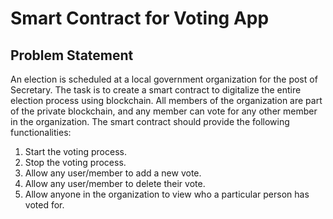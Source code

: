 # Smart Contract for Voting App

## Problem Statement

An election is scheduled at a local government organization for the post of Secretary. The task is to create a smart contract to digitalize the entire election process using blockchain. All members of the organization are part of the private blockchain, and any member can vote for any other member in the organization. The smart contract should provide the following functionalities:

1. Start the voting process.
2. Stop the voting process.
3. Allow any user/member to add a new vote.
4. Allow any user/member to delete their vote.
5. Allow anyone in the organization to view who a particular person has voted for.